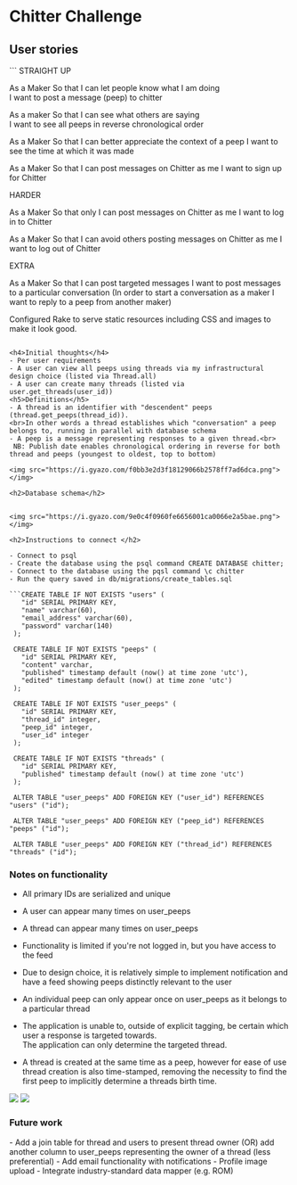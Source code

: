 Chitter Challenge
=================

<h2>User stories</h2>
```
STRAIGHT UP

As a Maker
So that I can let people know what I am doing  
I want to post a message (peep) to chitter

As a maker
So that I can see what others are saying  
I want to see all peeps in reverse chronological order

As a Maker
So that I can better appreciate the context of a peep
I want to see the time at which it was made

As a Maker
So that I can post messages on Chitter as me
I want to sign up for Chitter

HARDER

As a Maker
So that only I can post messages on Chitter as me
I want to log in to Chitter

As a Maker
So that I can avoid others posting messages on Chitter as me
I want to log out of Chitter

EXTRA

As a Maker
So that I can post targeted messages
I want to post messages to a particular conversation
(In order to start a conversation as a maker I want to reply to a peep from another maker)

Configured Rake to serve static resources including CSS and images to make it look good.
```

<h4>Initial thoughts</h4>
- Per user requirements
- A user can view all peeps using threads via my infrastructural design choice (listed via Thread.all)
- A user can create many threads (listed via user.get_threads(user_id))
<h5>Definitions</h5>
- A thread is an identifier with "descendent" peeps (thread.get_peeps(thread_id)).
<br>In other words a thread establishes which "conversation" a peep belongs to, running in parallel with database schema
- A peep is a message representing responses to a given thread.<br>
 NB: Publish date enables chronological ordering in reverse for both thread and peeps (youngest to oldest, top to bottom)

<img src="https://i.gyazo.com/f0bb3e2d3f18129066b2578ff7ad6dca.png"></img>

<h2>Database schema</h2>


<img src="https://i.gyazo.com/9e0c4f0960fe6656001ca0066e2a5bae.png"></img>

<h2>Instructions to connect </h2>

- Connect to psql
- Create the database using the psql command CREATE DATABASE chitter;
- Connect to the database using the pqsl command \c chitter
- Run the query saved in db/migrations/create_tables.sql

```CREATE TABLE IF NOT EXISTS "users" (
   "id" SERIAL PRIMARY KEY,
   "name" varchar(60),
   "email_address" varchar(60),
   "password" varchar(140)
 );
 
 CREATE TABLE IF NOT EXISTS "peeps" (
   "id" SERIAL PRIMARY KEY,
   "content" varchar,
   "published" timestamp default (now() at time zone 'utc'),
   "edited" timestamp default (now() at time zone 'utc')
 );
 
 CREATE TABLE IF NOT EXISTS "user_peeps" (
   "id" SERIAL PRIMARY KEY,
   "thread_id" integer,
   "peep_id" integer,
   "user_id" integer
 );
 
 CREATE TABLE IF NOT EXISTS "threads" (
   "id" SERIAL PRIMARY KEY,
   "published" timestamp default (now() at time zone 'utc')
 );
 
 ALTER TABLE "user_peeps" ADD FOREIGN KEY ("user_id") REFERENCES "users" ("id");
 
 ALTER TABLE "user_peeps" ADD FOREIGN KEY ("peep_id") REFERENCES "peeps" ("id");
 
 ALTER TABLE "user_peeps" ADD FOREIGN KEY ("thread_id") REFERENCES "threads" ("id");
```

<h3>Notes on functionality</h3>

- All primary IDs are serialized and unique
- A user can appear many times on user_peeps
- A thread can appear many times on user_peeps
- Functionality is limited if you're not logged in, but you have access to the feed
- Due to design choice, it is relatively simple to implement notification and have a feed showing peeps distinctly relevant to the user
- An individual peep can only appear once on user_peeps as it belongs to a particular thread
- The application is unable to, outside of explicit tagging, be certain which user a response is targeted towards. <br>
The application can only determine the targeted thread.

- A thread is created at the same time as a peep, 
however for ease of use thread creation is also time-stamped, removing the necessity to find the first peep to implicitly determine a threads birth time.

<img src="https://i.gyazo.com/b458a46868161972b5930a6cf28ddca4.png">
<img src="https://i.gyazo.com/4f56fe6f16720df0aecec51ef1ef9be1.png">

<h3>Future work</h3>
- Add a join table for thread and users to present thread owner (OR) add another column to user_peeps representing the owner of a thread (less preferential)
- Add email functionality with notifications
- Profile image upload
- Integrate industry-standard data mapper (e.g. ROM)